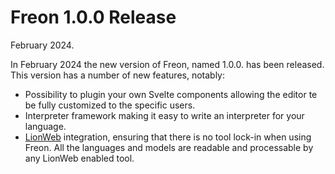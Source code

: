 # Freon 1.0.0 Release

February 2024. 

In February 2024 the new version of Freon, named 1.0.0. has been released.
This version has a number of new features, notably:

- Possibility to plugin your own Svelte components allowing the editor te be fully customized to the specific users.
- Interpreter framework making it easy to write an interpreter for your language.
- [LionWeb](/LionWeb) integration, ensuring that there is no tool lock-in when using Freon.
  All the languages and models are readable and processable by any LionWeb enabled tool.

